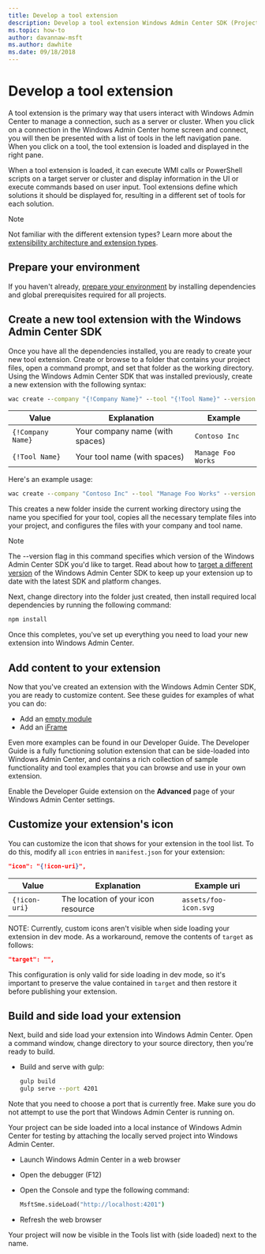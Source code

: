 ```yaml
---
title: Develop a tool extension
description: Develop a tool extension Windows Admin Center SDK (Project Honolulu)
ms.topic: how-to
author: davannaw-msft
ms.author: dawhite
ms.date: 09/18/2018
---
```


# Develop a tool extension

A tool extension is the primary way that users interact with Windows Admin Center to manage a connection, such as a server or cluster. When you click on a connection in the Windows Admin Center home screen and connect, you will then be presented with a list of tools in the left navigation pane. When you click on a tool, the tool extension is loaded and displayed in the right pane.

When a tool extension is loaded, it can execute WMI calls or PowerShell scripts on a target server or cluster and display information in the UI or execute commands based on user input. Tool extensions define which solutions it should be displayed for, resulting in a different set of tools for each solution.

> [!NOTE]
> Not familiar with the different extension types? Learn more about the [extensibility architecture and extension types](understand-extensions.md).

## Prepare your environment

If you haven't already, [prepare your environment](prepare-development-environment.md) by installing dependencies and global prerequisites required for all projects.

## Create a new tool extension with the Windows Admin Center SDK ##

Once you have all the dependencies installed, you are ready to create your new tool extension.  Create or browse to a folder that contains your project files, open a command prompt, and set that folder as the working directory.  Using the Windows Admin Center SDK that was installed previously, create a new extension with the following syntax:

``` cmd
wac create --company "{!Company Name}" --tool "{!Tool Name}" --version latest
```

| Value | Explanation | Example |
| ----- | ----------- | ------- |
| ```{!Company Name}``` | Your company name (with spaces) | ```Contoso Inc``` |
| ```{!Tool Name}``` | Your tool name (with spaces) | ```Manage Foo Works``` |

Here's an example usage:

``` cmd
wac create --company "Contoso Inc" --tool "Manage Foo Works" --version latest
```

This creates a new folder inside the current working directory using the name you specified for your tool, copies all the necessary template files into your project, and configures the files with your company and tool name.

> [!NOTE]
> The --version flag in this command specifies which version of the Windows Admin Center SDK you'd like to target. Read about how to [target a different version](target-sdk-version.md) of the Windows Admin Center SDK to keep up your extension up to date with the latest SDK and platform changes.

Next, change directory into the folder just created, then install required local dependencies by running the following command:

``` cmd
npm install
```

Once this completes, you've set up everything you need to load your new extension into Windows Admin Center.

## Add content to your extension

Now that you've created an extension with the Windows Admin Center SDK, you are ready to customize content.  See these guides for examples of what you can do:

- Add an [empty module](guides/add-module.md)
- Add an [iFrame](guides/add-iframe.md)

Even more examples can be found in our Developer Guide. The Developer Guide is a fully functioning solution extension that can be side-loaded into Windows Admin Center, and contains a rich collection of sample functionality and tool examples that you can browse and use in your own extension. 

Enable the Developer Guide extension on the **Advanced** page of your Windows Admin Center settings. 

## Customize your extension's icon

You can customize the icon that shows for your extension in the tool list.  To do this, modify all ```icon``` entries in ```manifest.json``` for your extension:

``` json
"icon": "{!icon-uri}",
```

| Value | Explanation | Example uri |
| ----- | ----------- | ------- |
| ```{!icon-uri}``` | The location of your icon resource | ```assets/foo-icon.svg``` |

NOTE: Currently, custom icons aren't visible when side loading your extension in dev mode.  As a workaround, remove the contents of ```target``` as follows:

``` json
"target": "",
```

This configuration is only valid for side loading in dev mode, so it's important to preserve the value contained in ```target``` and then restore it before publishing your extension.

## Build and side load your extension

Next, build and side load your extension into Windows Admin Center.  Open a command window, change directory to your source directory, then you're ready to build.

* Build and serve with gulp:

    ``` cmd
    gulp build
    gulp serve --port 4201
    ```

Note that you need to choose a port that is currently free. Make sure you do not attempt to use the port that Windows Admin Center is running on.

Your project can be side loaded into a local instance of Windows Admin Center for testing by attaching the locally served project into Windows Admin Center.

* Launch Windows Admin Center in a web browser
* Open the debugger (F12)
* Open the Console and type the following command:

    ``` cmd
    MsftSme.sideLoad("http://localhost:4201")
    ```

*	Refresh the web browser

Your project will now be visible in the Tools list with (side loaded) next to the name.
